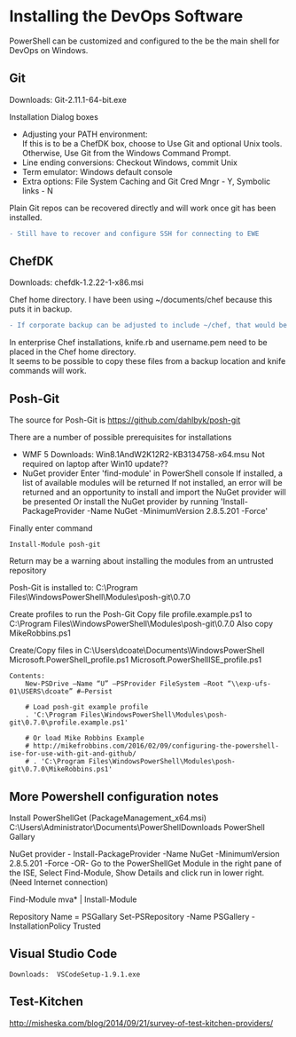 # Installing the DevOps Software
PowerShell can be customized and configured to the be the main shell for DevOps on Windows.


## Git
Downloads: Git-2.11.1-64-bit.exe

Installation Dialog boxes
* Adjusting your PATH environment:  
  If this is to be a ChefDK box, choose to Use Git and optional Unix tools.  
  Otherwise, Use Git from the Windows Command Prompt.
* Line ending conversions: Checkout Windows, commit Unix
* Term emulator: Windows default console
* Extra options: File System Caching and Git Cred Mngr - Y, Symbolic links - N


Plain Git repos can be recovered directly and will work once git has been installed.  
```diff
- Still have to recover and configure SSH for connecting to EWE
```

## ChefDK
Downloads:  chefdk-1.2.22-1-x86.msi


Chef home directory. I have been using ~/documents/chef because this puts it in backup.  
```diff
- If corporate backup can be adjusted to include ~/chef, that would be more convenient
```

In enterprise Chef installations, knife.rb and username.pem need to be placed in the Chef home directory.  
It seems to be possible to copy these files from a backup location and knife commands will work.



## Posh-Git
The source for Posh-Git is https://github.com/dahlbyk/posh-git

There are a number of possible prerequisites for installations

* WMF 5
  Downloads:  Win8.1AndW2K12R2-KB3134758-x64.msu
  Not required on laptop after Win10 update??
* NuGet provider
  Enter 'find-module' in PowerShell console
    If installed,  a list of available modules will be returned
	If not installed, an error will be returned and an opportunity to install and import the NuGet provider will be presented
	Or install the NuGet provider by running 'Install-PackageProvider -Name NuGet -MinimumVersion 2.8.5.201 -Force'

Finally enter command 

	Install-Module posh-git

Return may be a warning about installing the modules from an untrusted repository
  
Posh-Git is installed to:   C:\Program Files\WindowsPowerShell\Modules\posh-git\0.7.0

Create profiles to run the Posh-Git
	Copy file profile.example.ps1 to C:\Program Files\WindowsPowerShell\Modules\posh-git\0.7.0
	Also copy MikeRobbins.ps1
	
Create/Copy files in C:\Users\dcoate\Documents\WindowsPowerShell
	Microsoft.PowerShell_profile.ps1
	Microsoft.PowerShellISE_profile.ps1

	Contents:
		New-PSDrive –Name “U” –PSProvider FileSystem –Root “\\exp-ufs-01\USERS\dcoate” #–Persist
		
		# Load posh-git example profile
		. 'C:\Program Files\WindowsPowerShell\Modules\posh-git\0.7.0\profile.example.ps1'
		
		# Or load Mike Robbins Example
		# http://mikefrobbins.com/2016/02/09/configuring-the-powershell-ise-for-use-with-git-and-github/
		# . 'C:\Program Files\WindowsPowerShell\Modules\posh-git\0.7.0\MikeRobbins.ps1'

## More Powershell configuration notes

Install PowerShellGet  (PackageManagement_x64.msi)
	C:\Users\Administrator\Documents\PowerShellDownloads
	PowerShell Gallary
	
NuGet provider -  Install-PackageProvider -Name NuGet -MinimumVersion 2.8.5.201 -Force
-OR-
Go to the PowerShellGet Module in the right pane of the ISE, Select Find-Module, Show Details and click run in lower right. (Need Internet connection)

Find-Module mva* | Install-Module

Repository Name = PSGallary
Set-PSRepository -Name PSGallery -InstallationPolicy Trusted





## Visual Studio Code
	Downloads:  VSCodeSetup-1.9.1.exe

## Test-Kitchen
http://misheska.com/blog/2014/09/21/survey-of-test-kitchen-providers/
